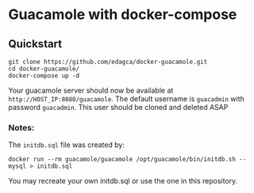 # Guacamole with docker-compose

## Quickstart
```
git clone https://github.com/edagca/docker-guacamole.git
cd docker-guacamole/
docker-compose up -d
```
Your guacamole server should now be available at `http://HOST_IP:8080/guacamole`. The default username is `guacadmin` with password `guacadmin`. This user should be cloned and deleted ASAP

### Notes:
The `initdb.sql` file was created by:
```
docker run --rm guacamole/guacamole /opt/guacamole/bin/initdb.sh --mysql > initdb.sql
```
You may recreate your own initdb.sql or use the one in this repository.
